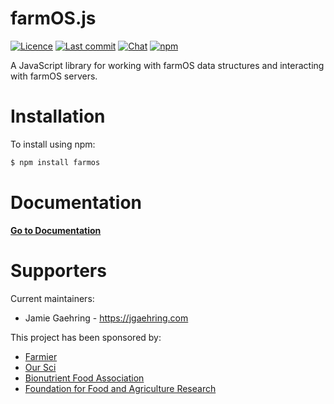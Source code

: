 # farmOS.js

[![Licence](https://img.shields.io/badge/Licence-GPL%203.0-blue.svg)](https://opensource.org/licenses/GPL-3.0/)
[![Last commit](https://img.shields.io/github/last-commit/farmOS/farmOS.js.svg?style=flat)](https://github.com/farmOS/farmOS-client/commits)
[![Chat](https://img.shields.io/matrix/farmOS:matrix.org.svg)](https://riot.im/app/#/room/#farmOS:matrix.org)
[![npm](https://img.shields.io/npm/v/farmos.svg)](https://www.npmjs.com/package/farmos)

A JavaScript library for working with farmOS data structures and interacting with farmOS servers.

# Installation
To install using npm:

```bash
$ npm install farmos
```

# Documentation
[__Go to Documentation__](docs/index.md)

# Supporters

Current maintainers:

- Jamie Gaehring - https://jgaehring.com

This project has been sponsored by:

- [Farmier](https://farmier.com)
- [Our Sci](http://our-sci.net)
- [Bionutrient Food Association](https://bionutrient.org)
- [Foundation for Food and Agriculture Research](https://foundationfar.org/)
